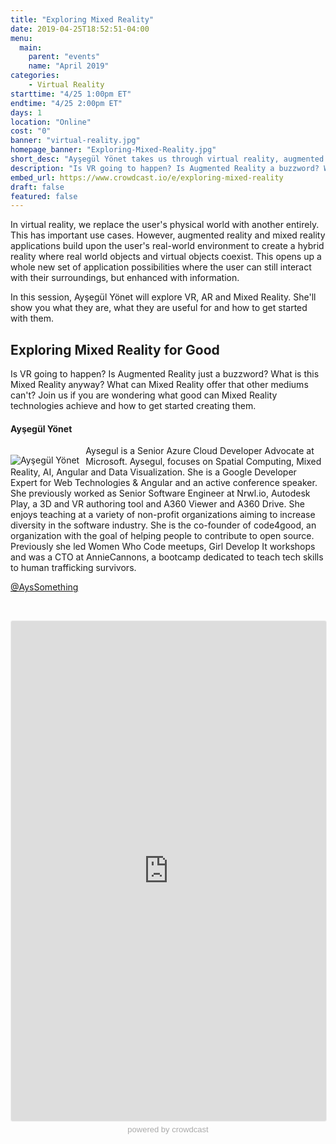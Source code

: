 ```yaml
---
title: "Exploring Mixed Reality"
date: 2019-04-25T18:52:51-04:00
menu:
  main:
    parent: "events"
    name: "April 2019"
categories:
    - Virtual Reality
starttime: "4/25 1:00pm ET"
endtime: "4/25 2:00pm ET"
days: 1
location: "Online"
cost: "0"
banner: "virtual-reality.jpg"
homepage_banner: "Exploring-Mixed-Reality.jpg"
short_desc: "Ayşegül Yönet takes us through virtual reality, augmented reality and mixed reality."
description: "Is VR going to happen? Is Augmented Reality a buzzword? What is this Mixed Reality anyway? Ayşegül Yönet explains what they are and how to get started."
embed_url: https://www.crowdcast.io/e/exploring-mixed-reality
draft: false
featured: false
---
```


In virtual reality, we replace the user's physical world with another entirely. This has important use cases. However, augmented reality and mixed reality applications build upon the user's real-world environment to create a hybrid reality where real world objects and virtual objects coexist. This opens up a whole new set of application possibilities where the user can still interact with their surroundings, but enhanced with information.

In this session, Ayşegül Yönet will explore VR, AR and Mixed Reality. She'll show you what they are, what they are useful for and how to get started with them.

## Exploring Mixed Reality for Good

Is VR going to happen? Is Augmented Reality just a buzzword? What is this Mixed Reality anyway? What can Mixed Reality offer that other mediums can't? Join us if you are wondering what good can Mixed Reality technologies achieve and how to get started creating them.

#### Ayşegül Yönet

<img src="/images/speakers/aysegulyonet.jpg" style="float:left;margin-right: 10px;margin-top: 15px;" alt="Ayşegül Yönet">

Aysegul is a Senior Azure Cloud Developer Advocate at Microsoft. Aysegul, focuses on Spatial Computing, Mixed Reality, AI, Angular and Data Visualization. She is a Google Developer Expert for Web Technologies & Angular and an active conference speaker. She previously worked as Senior Software Engineer at Nrwl.io, Autodesk Play, a 3D and VR authoring tool and A360 Viewer and A360 Drive. She enjoys teaching at a variety of non-profit organizations aiming to increase diversity in the software industry. She is the co-founder of code4good, an organization with the goal of helping people to contribute to open source. Previously she led Women Who Code meetups, Girl Develop It workshops and was a CTO at AnnieCannons, a bootcamp dedicated to teach tech skills to human trafficking survivors.

<i class="fa fa-twitter" aria-hidden="true"></i> [@AysSomething](https://twitter.com/AysSomething)

<br style="clear:both;">

<a name="register"></a>

<iframe width="100%" height="800" frameborder="0" marginheight="0" marginwidth="0" allowtransparency="true" src="https://www.crowdcast.io/e/exploring-mixed-reality?navlinks=false&embed=true" style="border: 1px solid #EEE;border-radius:3px;"></iframe><a href="https://www.crowdcast.io/?utm_source=embed&utm_medium=website&utm_campaign=embed" style="color: #aaa; font-family: 'Helvetica', 'Arial', sans-serif;text-decoration: none;display: block;text-align: center;font-size: 13px;padding: 5px 0;">powered by crowdcast</a>